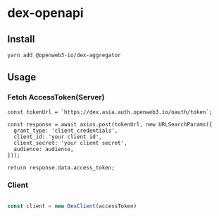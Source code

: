 # dex-openapi


## Install
```bash
yarn add @openweb3-io/dex-aggregator
```

## Usage
### Fetch AccessToken(Server)
```
const tokenUrl = `https://dex.asia.auth.openweb3.io/oauth/token`;

const response = await axios.post(tokenUrl, new URLSearchParams({
  grant_type: 'client_credentials',
  client_id: 'your client id',
  client_secret: 'your client secret',
  audience: audience,
}));

return response.data.access_token;
```


### Client
```typescript

const client = new DexClient(accessToken)
```